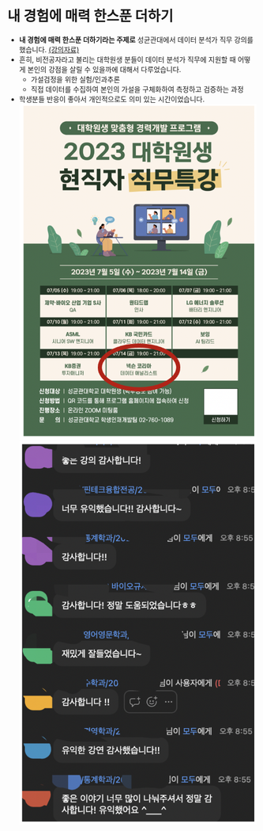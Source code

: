 # 내 경험에 매력 한스푼 더하기
* **내 경험에 매력 한스푼 더하기라는 주제로** 성균관대에서 데이터 분석가 직무 강의를 했습니다. [(강의자료)](https://drive.google.com/file/d/1mZJGf1k0sGdiZCS-BiyZXNSe7m3n9vV1/view?usp=sharing)
* 흔히, 비전공자라고 불리는 대학원생 분들이 데이터 분석가 직무에 지원할 때 어떻게 본인의 강점을 살릴 수 있을까에 대해서 다루었습니다.
    * 가설검정을 위한 실험/인과추론
    * 직접 데이터를 수집하여 본인의 가설을 구체화하여 측정하고 검증하는 과정
* 학생분들 반응이 좋아서 개인적으로도 의미 있는 시간이었습니다.
![성균관대발표](./img/poster_img.png)
![성균관대발표](./img/chat.png)